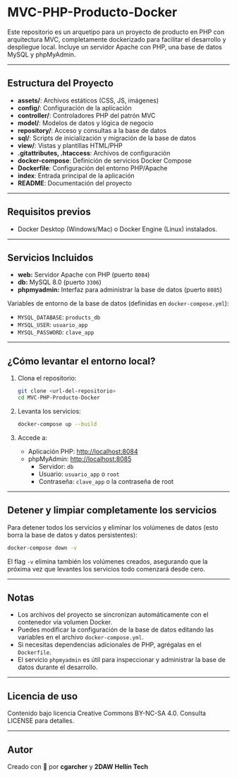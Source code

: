 # MVC-PHP-Producto-Docker

Este repositorio es un arquetipo para un proyecto de producto en PHP con arquitectura MVC, completamente dockerizado para facilitar el desarrollo y despliegue local. Incluye un servidor Apache con PHP, una base de datos MySQL y phpMyAdmin.

---

## Estructura del Proyecto


- **assets/**: Archivos estáticos (CSS, JS, imágenes)
- **config/**: Configuración de la aplicación
- **controller/**: Controladores PHP del patrón MVC
- **model/**: Modelos de datos y lógica de negocio
- **repository/**: Acceso y consultas a la base de datos
- **sql/**: Scripts de inicialización y migración de la base de datos
- **view/**: Vistas y plantillas HTML/PHP
- **.gitattributes, .htaccess**: Archivos de configuración
- **docker-compose**: Definición de servicios Docker Compose
- **Dockerfile**: Configuración del entorno PHP/Apache
- **index**: Entrada principal de la aplicación
- **README**: Documentación del proyecto

---

## Requisitos previos

- Docker Desktop (Windows/Mac) o Docker Engine (Linux) instalados.

---

## Servicios Incluidos

- **web:** Servidor Apache con PHP (puerto `8084`)
- **db:** MySQL 8.0 (puerto `3306`)
- **phpmyadmin:** Interfaz para administrar la base de datos (puerto `8085`)

Variables de entorno de la base de datos (definidas en `docker-compose.yml`):

- `MYSQL_DATABASE`: `products_db`
- `MYSQL_USER`: `usuario_app`
- `MYSQL_PASSWORD`: `clave_app`

---

## ¿Cómo levantar el entorno local?

1. Clona el repositorio:
   ```bash
   git clone <url-del-repositorio>
   cd MVC-PHP-Producto-Docker
   ```

2. Levanta los servicios:
   ```bash
   docker-compose up --build
   ```

3. Accede a:
   - Aplicación PHP: [http://localhost:8084](http://localhost:8084)
   - phpMyAdmin: [http://localhost:8085](http://localhost:8085)
     - Servidor: `db`
     - Usuario: `usuario_app` o `root`
     - Contraseña: `clave_app` o la contraseña de root

---

## Detener y limpiar completamente los servicios

Para detener todos los servicios y eliminar los volúmenes de datos (esto borra la base de datos y datos persistentes):

```bash
docker-compose down -v
```

El flag `-v` elimina también los volúmenes creados, asegurando que la próxima vez que levantes los servicios todo comenzará desde cero.

---

## Notas

- Los archivos del proyecto se sincronizan automáticamente con el contenedor vía volumen Docker.
- Puedes modificar la configuración de la base de datos editando las variables en el archivo `docker-compose.yml`.
- Si necesitas dependencias adicionales de PHP, agrégalas en el `Dockerfile`.
- El servicio `phpmyadmin` es útil para inspeccionar y administrar la base de datos durante el desarrollo.

---

## Licencia de uso

Contenido bajo licencia Creative Commons BY-NC-SA 4.0. Consulta LICENSE para detalles.

---

## Autor

Creado con 🎾 por **cgarcher** y **2DAW Hellín Tech**
